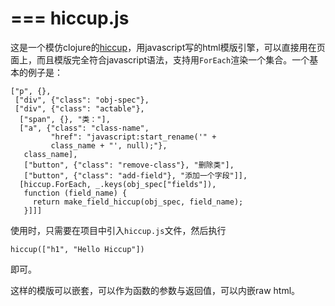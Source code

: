 ===
hiccup.js
===

这是一个模仿clojure的[hiccup](https://github.com/weavejester/hiccup)，用javascript写的html模版引擎，可以直接用在页面上，而且模版完全符合javascript语法，支持用`ForEach`渲染一个集合。一个基本的例子是：

    ["p", {},
     ["div", {"class": "obj-spec"}, 
     ["div", {"class": "actable"},
      ["span", {}, "类："],
      ["a", {"class": "class-name",
             "href": "javascript:start_rename('" + 
             class_name + "', null);"},
       class_name],
       ["button", {"class": "remove-class"}, "删除类"],
       ["button", {"class": "add-field"}, "添加一个字段"]],
      [hiccup.ForEach, _.keys(obj_spec["fields"]), 
       function (field_name) {                      
         return make_field_hiccup(obj_spec, field_name);
       }]]]

使用时，只需要在项目中引入`hiccup.js`文件，然后执行

    hiccup(["h1", "Hello Hiccup"])
    
即可。

这样的模版可以嵌套，可以作为函数的参数与返回值，可以内嵌raw html。
